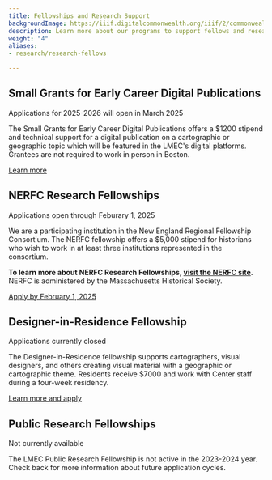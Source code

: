 ```yaml
---
title: Fellowships and Research Support
backgroundImage: https://iiif.digitalcommonwealth.org/iiif/2/commonwealth:3f463366g/1292,3248,8404,3417/1200,/0/default.jpg
description: Learn more about our programs to support fellows and research scholars
weight: "4"
aliases:
- research/research-fellows

---
```



## Small Grants for Early Career Digital Publications

<span class="badge bg-warning font-secondary fw-normal">Applications for 2025-2026 will open in March 2025</span>


The Small Grants for Early Career Digital Publications offers a $1200 stipend and technical support for a digital publication on a cartographic or geographic topic which will be featured in the LMEC's digital platforms. Grantees are not required to work in person in Boston.

<a href="../digital-publication-small-grants" class="btn btn-primary-outline btn-sm"><i class="fas fa-info-circle me-2"></i> Learn more</a>

## NERFC Research Fellowships

<span class="badge bg-success font-secondary fw-normal">Applications open through Feburary 1, 2025</span>

We are a participating institution in the New England Regional Fellowship Consortium. The NERFC fellowship offers a $5,000 stipend for historians who wish to work in at least three institutions represented in the consortium.

**To learn more about NERFC Research Fellowships, [visit the NERFC site](https://www.masshist.org/fellowships/nerfc "NERFC Fellowship Application").** NERFC is administered by the Massachusetts Historical Society.

<a href="https://www.masshist.org/fellowships/nerfc/apply" class="btn btn-primary-outline btn-sm">Apply by February 1, 2025</a>



## Designer-in-Residence Fellowship

<span class="badge bg-danger font-secondary fw-normal">Applications currently closed</span>

The Designer-in-Residence fellowship supports cartographers, visual designers, and others creating visual material with a geographic or cartographic theme. Residents receive $7000 and work with Center staff during a four-week residency.


<a href="../designer-in-residence" class="btn btn-primary-outline btn-sm"><i class="fas fa-info-circle me-2"></i> Learn more and apply</a>


## Public Research Fellowships

<span class="badge bg-danger font-secondary fw-normal">Not currently available</span>

The LMEC Public Research Fellowship is not active in the 2023-2024 year. Check back for more information about future application cycles.

